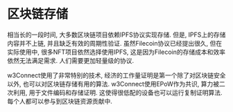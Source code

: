# 区块链存储

相当长的一段时间, 大多数区块链项目依赖IPFS协议实现存储. 但是, IPFS上的存储内容并不上链, 并且缺乏有效的周期性验证. 虽然Filecoin协议已经提出很久, 但在实际使用中, 很多NFT项目依然选择使用IPFS, 这是因为Filecoin的存储成本和效率依然无法满足需求. 人们需要更加轻量级的协议.

w3Connect使用了非常特别的技术, 经济的工作量证明是第一个除了对区块链安全以外, 也可以对区块链存储有用的算法. w3Connect使用EPoW作为共识, 算力被二次利用, 用于文件编码和存储证明. 这使得很低配的设备也可以运行复制证明算法. 每个人都可以参与到区块链资源贡献中.
